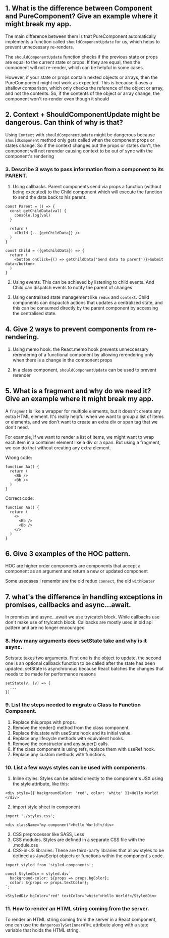 ## 1. What is the difference between Component and PureComponent? Give an example where it might break my app.

The main difference between them is that PureComponent automatically implements a function called `shouldComponentUpdate` for us, which helps to prevent unnecessary re-renders.

The `shouldComponentUpdate` function checks if the previous state or props are equal to the current state or props. If they are equal, then the component will not re-render, which can be helpful in some cases.

However, if your state or props contain nexted objects or arrays, then the PureComponent might not work as expected. This is because it uses a shallow comparison, which only checks the reference of the object or array, and not the contents. So, if the contents of the object or array change, the component won't re-render even though it should

## 2. Context + ShouldComponentUpdate might be dangerous. Can think of why is that?

Using `Context` with `shouldComponentUpdate` might be dangerous because `shouldComponent` method only gets called when the component props or states change. So if the context changes but the props or states don't, the component will not rerender causing context to be out of sync with the component's rendering

### 3. Describe 3 ways to pass information from a component to its PARENT.

1. Using callbacks. Parent components send via props a function (without being executed) to the Child component which will execute the function to send the data back to his parent.

```
const Parent = () => {
  const getChildData(val) {
    console.log(val)
  }

  return (
    <Child {...{getChildData}} />
  )
}

const Child = ({getchildData}) => {
  return (
    <button onClick={() => getChildData('Send data to parent')}>Submit data</button>
  )
}
```

2. Using events. This can be achieved by listening to child events. And Child can dispatch events to notify the parent of changes

3. Using centralised state management like `redux` and `context`. Child components can dispactch actions that updates a centralized state, and this can be consumed directly by the parent component by accessing the centralised state. 


## 4. Give 2 ways to prevent components from re-rendering.
 1. Using memo hook. the React.memo hook prevents unneccessary rerendering of a functional component by allowing rerendering only when there is a change in the component props

 2. In a class component, `shouldComponentUpdate` can be used to prevent rerender

## 5. What is a fragment and why do we need it? Give an example where it might break my app.

A `fragment` is like a wrapper for multiple elements, but it doesn't create any extra HTML element. It's really helpful when we want to group a list of items or elements, and we don't want to create an extra div or span tag that we don't need.

For example, if we want to render a list of items, we might want to wrap each item in a container element like a div or a span. But using a fragment, we can do that without creating any extra element.

Wrong code:

```
function Aa() {
  return (
    <Bb />
    <Bb />
  )
}
```

Correct code:

```
function Aa() {
  return (
    <>
      <Bb />
      <Bb />
    </>
  )
}
```

## 6. Give 3 examples of the HOC pattern.

HOC are higher order components are components that accept a component as an argument and return a new or updated component

Some usecases I remembr are the old redux `connect`, the old `withRouter` 

## 7. what's the difference in handling exceptions in promises, callbacks and async...await.

In promises and async...await we use try/catch block. While callbacks use don't make use of try/catch block. Callbacks are mostly used in old api pattern and are no longer encouraged


### 8. How many arguments does setState take and why is it async.

Setstate takes two arguments. First one is the object to update, the second one is an optional callback function to be called after the state has been updated. setState is asynchronous because React batches the changes that needs to be made for performance reasons

```
setState(v, (v) => {
  ...
})
```


### 9. List the steps needed to migrate a Class to Function Component.

1. Replace this.props with props.
2. Remove the render() method from the class component.
3. Replace this.state with useState hook and its initial value.
4. Replace any lifecycle methods with equivalent hooks.
5. Remove the constructor and any super() calls.
6. If the class component is using refs, replace them with useRef hook.
7. Replace any custom methods with functions.

### 10. List a few ways styles can be used with components.

1. Inline styles: Styles can be added directly to the component's JSX using the style attribute, like this:

```
<div style={{ backgroundColor: 'red', color: 'white' }}>Hello World!</div>
```

2. import style sheet in component 

```
import './styles.css';

<div className="my-component">Hello World!</div>
```

2. CSS preprocessor like SASS, Less 
3. CSS modules. Styles are defined in a separate CSS file with the .module.css
4. CSS-in-JS libraries: These are third-party libraries that allow styles to be defined as JavaScript objects or functions within the component's code. 

```
import styled from 'styled-components';

const StyledDiv = styled.div`
  background-color: ${props => props.bgColor};
  color: ${props => props.textColor};
`;

<StyledDiv bgColor="red" textColor="white">Hello World!</StyledDiv>
```
### 11. How to render an HTML string coming from the server.

To render an HTML string coming from the server in a React component, one can use the `dangerouslySetInnerHTML` attribute along with a state variable that holds the HTML string.